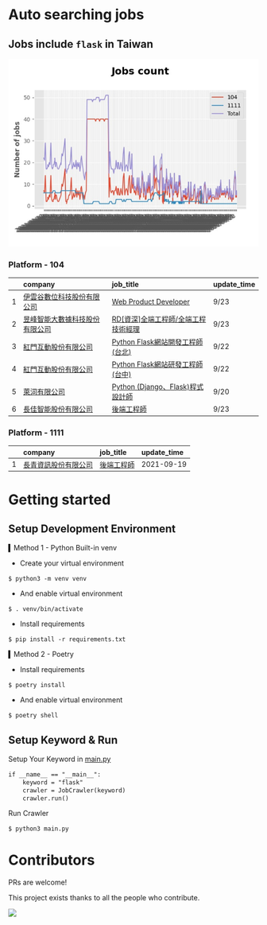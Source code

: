 # Auto searching jobs

## Jobs include `flask` in Taiwan 

 ![image](./doc/plot_img.jpg)


### Platform - 104


|    | company                                                                              | job_title                                                                                   | update_time   |
|---:|:-------------------------------------------------------------------------------------|:--------------------------------------------------------------------------------------------|:--------------|
|  1 | [伊雲谷數位科技股份有限公司](https://www.104.com.tw/company/1a2x6bilhz?jobsource=jolist_c_date)   | [Web Product Developer](https://www.104.com.tw/job/7917i?jobsource=jolist_c_date)           | 9/23          |
|  2 | [昱峰智能大數據科技股份有限公司](https://www.104.com.tw/company/1a2x6bkbn6?jobsource=jolist_c_date) | [RD[資深]全端工程師/全端工程技術經理](https://www.104.com.tw/job/62za4?jobsource=jolist_c_date)            | 9/23          |
|  3 | [紅門互動股份有限公司](https://www.104.com.tw/company/oh4m67k?jobsource=jolist_c_relevance)    | [Python Flask網站開發工程師(台北)](https://www.104.com.tw/job/6xtfl?jobsource=jolist_c_relevance)    | 9/22          |
|  4 | [紅門互動股份有限公司](https://www.104.com.tw/company/oh4m67k?jobsource=jolist_c_relevance)    | [Python Flask網站研發工程師(台中)](https://www.104.com.tw/job/6kf9h?jobsource=jolist_c_relevance)    | 9/22          |
|  5 | [萊泀有限公司](https://www.104.com.tw/company/1a2x6blg3t?jobsource=jolist_c_relevance)     | [Python (Django、Flask)程式設計師](https://www.104.com.tw/job/7cs5e?jobsource=jolist_c_relevance) | 9/20          |
|  6 | [長佳智能股份有限公司](https://www.104.com.tw/company/1a2x6bkoxb?jobsource=jolist_c_date)      | [後端工程師](https://www.104.com.tw/job/6qa54?jobsource=jolist_c_date)                           | 9/23          |

### Platform - 1111


|    | company                                              | job_title                                      | update_time   |
|---:|:-----------------------------------------------------|:-----------------------------------------------|:--------------|
|  1 | [長青資訊股份有限公司](https://www.1111.com.tw/corp/71694811/) | [後端工程師](https://www.1111.com.tw/job/85012186/) | 2021-09-19    |



# Getting started
## Setup Development Environment
▍Method 1 - Python Built-in venv

- Create your virtual environment
```
$ python3 -m venv venv
```
- And enable virtual environment
```
$ . venv/bin/activate
```
- Install requirements
```
$ pip install -r requirements.txt 
```

▍Method 2 - Poetry
- Install requirements
```
$ poetry install
```
- And enable virtual environment
```
$ poetry shell
```

## Setup Keyword & Run

Setup Your Keyword in [main.py](./main.py#L88)
```
if __name__ == "__main__":
    keyword = "flask"
    crawler = JobCrawler(keyword)
    crawler.run()
```

Run Crawler
```
$ python3 main.py
```

# Contributors
PRs are welcome!

This project exists thanks to all the people who contribute.

<a href="https://github.com/hsuanchi/auto-search-flask-job/graphs/contributors">
  <img src="https://contrib.rocks/image?repo=hsuanchi/auto-search-flask-job"/>
</a>
